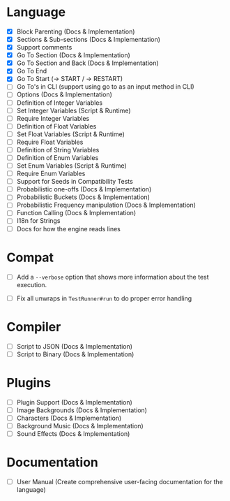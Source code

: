 # Language
  - [x] Block Parenting (Docs & Implementation)
  - [x] Sections & Sub-sections (Docs & Implementation)
  - [x] Support comments
  - [x] Go To Section (Docs & Implementation)
  - [x] Go To Section and Back (Docs & Implementation)
  - [x] Go To End
  - [x] Go To Start (-> START / -> RESTART)
  - [ ] Go To's in CLI (support using go to as an input method in CLI)
  - [ ] Options (Docs & Implementation)
  - [ ] Definition of Integer Variables
  - [ ] Set Integer Variables (Script & Runtime)
  - [ ] Require Integer Variables
  - [ ] Definition of Float Variables
  - [ ] Set Float Variables (Script & Runtime)
  - [ ] Require Float Variables
  - [ ] Definition of String Variables
  - [ ] Definition of Enum Variables
  - [ ] Set Enum Variables (Script & Runtime)
  - [ ] Require Enum Variables
  - [ ] Support for Seeds in Compatibility Tests
  - [ ] Probabilistic one-offs (Docs & Implementation)
  - [ ] Probabilistic Buckets (Docs & Implementation)
  - [ ] Probabilistic Frequency manipulation (Docs & Implementation)
  - [ ] Function Calling (Docs & Implementation)
  - [ ] I18n for Strings
  - [ ] Docs for how the engine reads lines

# Compat
  - [ ] Add a `--verbose` option that shows more information about the test
        execution.
  - [ ] Fix all unwraps in `TestRunner#run` to do proper error handling


# Compiler
  - [ ] Script to JSON (Docs & Implementation)
  - [ ] Script to Binary (Docs & Implementation)

# Plugins
  - [ ] Plugin Support (Docs & Implementation)
  - [ ] Image Backgrounds (Docs & Implementation)
  - [ ] Characters (Docs & Implementation)
  - [ ] Background Music (Docs & Implementation)
  - [ ] Sound Effects (Docs & Implementation)

# Documentation
  - [ ] User Manual (Create comprehensive user-facing documentation for the language)
